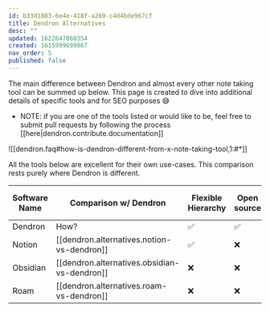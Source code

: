 ```yaml
---
id: b33d1803-6e4e-418f-a269-c4d4bde967cf
title: Dendron Alternatives
desc: ""
updated: 1622647860354
created: 1615999699967
nav_order: 5
published: false
---
```


The main difference between Dendron and almost every other note taking tool can be summed up below. This page is created to dive into additional details of specific tools and for SEO purposes 😅

-   NOTE: if you are one of the tools listed or would like to be, feel free to submit pull requests by following the process [[here|dendron.contribute.documentation]]

![[dendron.faq#how-is-dendron-different-from-x-note-taking-tool,1:#*]]

All the tools below are excellent for their own use-cases. This comparison rests purely where Dendron is different.

| Software Name | Comparison w/ Dendron                        | Flexible Hierarchy | Open source | Local-first | Fast and performant | Bi-directional links | Outlining |
| ------------- | -------------------------------------------- | ------------------ | ----------- | ----------- | ------------------- | -------------------- | --------- |
| Dendron       | How?                                         | ✅                 | ✅          | ✅          | ✅                  | ✅                   | ❌        |
| Notion        | [[dendron.alternatives.notion-vs-dendron]]   | ✅                 | ❌          | ❌          | ✅                  | ✅                   | ✅        |
| Obsidian      | [[dendron.alternatives.obsidian-vs-dendron]] | ❌                 | ❌          | ✅          | ✅                  | ✅                   | ❌        |
| Roam          | [[dendron.alternatives.roam-vs-dendron]]     | ❌                 | ❌          | ❌          | ❌                  | ✅                   | ✅        |

